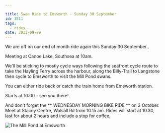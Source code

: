 ```yaml
---

title: Swan Ride to Emsworth - Sunday 30 September
id: 3511
tags:
  - rides
date: 2012-09-29
---
```


We are off on our end of month ride again this Sunday 30 September..

Meeting at Canoe Lake, Southsea at 10am.

We'll be sticking to mostly cycle ways following the seafront cycle route to take the Hayling Ferry across the harbour, along the Billy-Trail to Langstone then cycle to Emsworth to visit the Mill Pond swans.

You can either ride back or catch the train home from Emsworth station.

Starts at 10:00 - see you there!

And don't forget the ** WEDNESDAY MORNING BIKE RIDE ** on 3 October. Meet at Stacey Centre, Walsall Rd from 10.15 am. Rides will start at 10.30, last for about 2 hours and include a stop for coffee.

![The Mill Pond at Emsworth](/assets/Emsworth-Mill-Pond.jpg)

